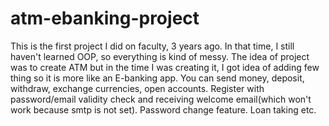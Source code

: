# atm-ebanking-project

This is the first project I did on faculty, 3 years ago. In that time, I still haven't learned OOP, so everything is kind of messy. The idea of project was to create ATM but in the time I was creating it, I got idea of adding few thing so it is more like an E-banking app. You can send money, deposit, withdraw, exchange currencies, open accounts. Register with password/email validity check and receiving welcome email(which won't work because smtp is not set). Password change feature.  Loan taking etc.